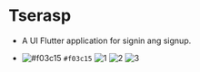 # Tserasp

* A UI Flutter application for signin ang signup.


- ![#f03c15](https://via.placeholder.com/15/f03c15/000000?text=+) `#f03c15`
![1](https://user-images.githubusercontent.com/61249937/125175818-5a0dbc80-e1d7-11eb-8e62-7d74d0638207.jpg)
![2](https://user-images.githubusercontent.com/61249937/125175820-5da14380-e1d7-11eb-90fd-0759bd802ab0.jpg)
![3](https://user-images.githubusercontent.com/61249937/125175821-6134ca80-e1d7-11eb-8f67-b5509bb4f5cc.jpg)


